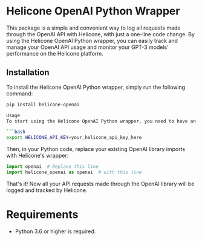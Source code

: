 # Helicone OpenAI Python Wrapper

This package is a simple and convenient way to log all requests made through the OpenAI API with Helicone, with just a one-line code change. By using the Helicone OpenAI Python wrapper, you can easily track and manage your OpenAI API usage and monitor your GPT-3 models' performance on the Helicone platform.

## Installation

To install the Helicone OpenAI Python wrapper, simply run the following command:

```bash
pip install helicone-openai

Usage
To start using the Helicone OpenAI Python wrapper, you need to have an API key from Helicone. Once you have the API key, set it as an environment variable `HELICONE_API_KEY`.

```bash
export HELICONE_API_KEY=your_helicone_api_key_here
```

Then, in your Python code, replace your existing OpenAI library imports with Helicone's wrapper:

```python
import openai  # Replace this line
import helicone_openai as openai  # with this line
```

That's it! Now all your API requests made through the OpenAI library will be logged and tracked by Helicone.

# Requirements
- Python 3.6 or higher is required.